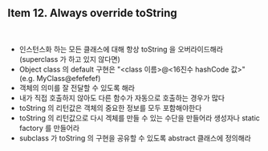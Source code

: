 ## Item 12. Always override toString
<br/>

* 인스턴스화 하는 모든 클래스에 대해 항상 toString 을 오버라이드해라(superclass 가 하고 있지 않다면)
* Object class 의 default 구현은 "<class 이름>@<16진수 hashCode 값>" (e.g. MyClass@efefefef)
* 객체의 의미를 잘 전달할 수 있도록 해라
* 내가 직접 호출하지 않아도 다른 함수가 자동으로 호출하는 경우가 많다
* toString 의 리턴값은 객체의 중요한 정보를 모두 포함해야한다
* toString 의 리턴값으로 다시 겍체를 만들 수 있는 수단을 만들어라 생성자나 static factory 를 만들어라
* subclass 가 toString 의 구현을 공유할 수 있도록 abstract 클래스에 정의해라

